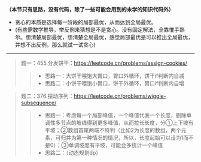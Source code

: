 **（本节只有思路，没有代码，除了一些可能会用到的未学的知识代码外）**
* 贪心的本质是选择每一阶段的局部最优，从而达到全局最优。
* (有些需数学推导，举反例来猜想是不是贪心。没有固定解法，全靠惟手熟尔。想清楚局部最优，想清楚全局最优，感觉局部最优是可以推出全局最优，并想不出反例，那么就试一试贪心)
---
> 题一：455.分发饼干：https://leetcode.cn/problems/assign-cookies/
>>* 思路一：大饼干喂饱大胃口，胃口外循环，饼干if判断内自减
>>* 思路二：小饼干喂饱小胃口，饼干外循环，胃口if判断内自增

> 题二：376.摆动序列：https://leetcode.cn/problems/wiggle-subsequence/
>>* 思路一：考虑每一个局部峰值，一个峰值代表一个长度，删除单调性多节点的坡线得到更多峰值，从而拉长长度，分①上下坡有平坡；②数组首尾两端不特判（比如2为长度的数组，两个元素，可归并为第一种情况的情况，所以，长度起始可以设为1而不是0）；③单调坡度有平坡，可能会多统计一个峰值
>>* 思路二：（动态规划dp）
